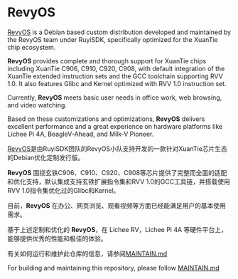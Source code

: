 # RevyOS
[RevyOS](https://github.com/orgs/revyos/repositories) is a Debian based custom distribution developed and maintained by the RevyOS team under RuyiSDK, specifically optimized for the XuanTie chip ecosystem.

__RevyOS__ provides complete and thorough support for XuanTie chips including XuanTie C906, C910, C920, C908, with default integration of the XuanTie extended instruction sets and the GCC toolchain supporting RVV 1.0. It also features Glibc and Kernel optimized with RVV 1.0 instruction set.

Currently, __RevyOS__ meets basic user needs in office work, web browsing, and video watching.

Based on these customizations and optimizations, __RevyOS__ delivers excellent performance and a great experience on hardware platforms like Lichee Pi 4A, BeagleV-Ahead, and Milk-V Pioneer.

[RevyOS](https://github.com/orgs/revyos/repositories)是由RuyiSDK团队的RevyOS小队支持开发的一款针对XuanTie芯片生态的Debian优化定制发行版。

__RevyOS__ 围绕玄铁C906、C910、C920、C908等芯片提供了完整而全面的适配和优化支持，默认集成支持玄铁扩展指令集和RVV 1.0的GCC工具链，并搭载使用RVV 1.0指令集优化过的Glibc和Kernel。

目前，__RevyOS__ 在办公、网页浏览、观看视频等方面已经能满足用户的基本使用需求。

基于上述定制和优化的 __RevyOS__，在 Lichee RV，Lichee Pi 4A 等硬件平台上，能够提供优秀的性能和极佳的体验。

有关如何运行和维护此仓库的信息，请参阅[MAINTAIN.md](./MAINTAIN.md)

For building and maintaining this repository, please follow [MAINTAIN.md](./MAINTAIN.md)
